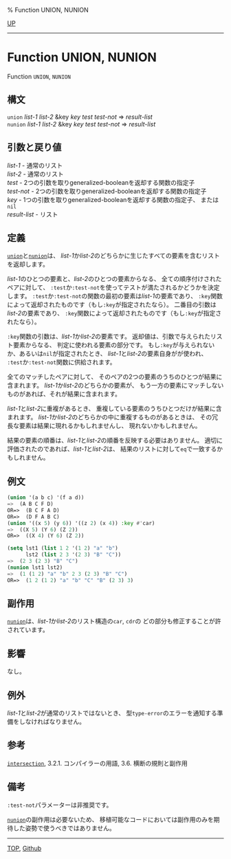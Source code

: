 % Function UNION, NUNION

[UP](14.2.html)  

---

# Function UNION, NUNION


Function `UNION`, `NUNION`


## 構文

`union` *list-1* *list-2* &key *key* *test* *test-not* => *result-list*  
`nunion` *list-1* *list-2* &key *key* *test* *test-not* => *result-list*


## 引数と戻り値

*list-1* - 通常のリスト  
*list-2* - 通常のリスト  
*test* - 2つの引数を取りgeneralized-booleanを返却する関数の指定子  
*test-not* - 2つの引数を取りgeneralized-booleanを返却する関数の指定子  
*key* - 1つの引数を取りgeneralized-booleanを返却する関数の指定子、
または`nil`  
*result-list* - リスト


## 定義

[`union`](14.2.union.html)と[`nunion`](14.2.union.html)は、
*list-1*か*list-2*のどちらかに生じたすべての要素を含むリストを返却します。

*list-1*のひとつの要素と、*list-2*のひとつの要素からなる、
全ての順序付けされたペアに対して、
`:test`か`:test-not`を使ってテストが満たされるかどうかを決定します。
`:test`か`:test-not`の関数の最初の要素は*list-1*の要素であり、
`:key`関数によって返却されたものです（もし`:key`が指定されたなら）。
二番目の引数は*list-2*の要素であり、
`:key`関数によって返却されたものです（もし`:key`が指定されたなら）。

`:key`関数の引数は、*list-1*か*list-2*の要素です。
返却値は、引数で与えられたリスト要素からなる、
判定に使われる要素の部分です。
もし`:key`が与えられないか、あるいは`nil`が指定されたとき、
*list-1*と*list-2*の要素自身がが使われ、
`:test`か`:test-not`関数に供給されます。

全てのマッチしたペアに対して、
そのペアの2つの要素のうちのひとつが結果に含まれます。
*list-1*か*list-2*のどちらかの要素が、
もう一方の要素にマッチしないものがあれば、それが結果に含まれます。

*list-1*と*list-2*に重複があるとき、
重複している要素のうちひとつだけが結果に含まれます。
*list-1*か*list-2*のどちらかの中に重複するものがあるときは、
その冗長な要素は結果に現れるかもしれませんし、
現れないかもしれません。

結果の要素の順番は、*list-1*と*list-2*の順番を反映する必要はありません。
適切に評価されたのであれば、*list-1*と*list-2*は、
結果のリストに対して`eq`で一致するかもしれません。


## 例文

```lisp
(union '(a b c) '(f a d))
=>  (A B C F D)
OR=>  (B C F A D)
OR=>  (D F A B C)
(union '((x 5) (y 6)) '((z 2) (x 4)) :key #'car)
=>  ((X 5) (Y 6) (Z 2))
OR=>  ((X 4) (Y 6) (Z 2))

(setq lst1 (list 1 2 '(1 2) "a" "b")
      lst2 (list 2 3 '(2 3) "B" "C"))
=>  (2 3 (2 3) "B" "C")
(nunion lst1 lst2)
=>  (1 (1 2) "a" "b" 2 3 (2 3) "B" "C") 
OR=>  (1 2 (1 2) "a" "b" "C" "B" (2 3) 3)
```


## 副作用

[`nunion`](14.2.union.html)は、*list-1*か*list-2*のリスト構造の`car`, `cdr`の
どの部分も修正することが許されています。


## 影響

なし。


## 例外

*list-1*と*list-2*が通常のリストではないとき、
型`type-error`のエラーを通知する準備をしなければなりません。


## 参考

[`intersection`](14.2.intersection.html),
3.2.1. コンパイラーの用語,
3.6. 横断の規則と副作用


## 備考

`:test-not`パラメーターは非推奨です。

[`nunion`](14.2.union.html)の副作用は必要ないため、
移植可能なコードにおいては副作用のみを期待した姿勢で使うべきではありません。


---
[TOP](index.html),  [Github](https://github.com/nptcl/npt-japanese)

